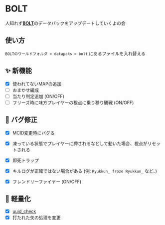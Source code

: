 # BOLT
人知れず[**BOLT**](https://archive.crowdford.com/maps/bolt)のデータパックをアップデートしていくよの会


## 使い方
`BOLTのワールドフォルダ > datapaks > bolt` にあるファイルを入れ替える


## ✨ 新機能
- [x] 使われてないMAPの追加
- [ ] おまかせ編成
- [ ] 当たり判定追加 (ON/OFF)
- [ ] フリーズ時に味方プレイヤーの視点に乗り移り観戦 (ON/OFF)

## 🐜 バグ修正
- [x] MCID変更時にバグる
- [x] 凍っている状態でプレイヤーに押されるなどして動いた場合、視点がリセットされる
- [x] 即死トラップ
- [x] キルログが正確ではない場合がある (例: `Ryukkun_ froze Ryukkun_` など、)
- [x] フレンドリーファイヤー (ON/OFF)


## 🐎 軽量化
- [x] [uuid_check](https://github.com/Ryukkun/bolt/commits/main/data/kill_handle/functions/uuid_check)
- [x] 打たれた矢の処理を変更